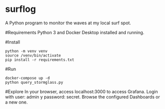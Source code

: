 # surflog
A Python program to monitor the waves at my local surf spot.

#Requirements
Python 3 and Docker Desktop installed and running.

#Install
```console
python -m venv venv
source /venv/bin/activate
pip install -r requirements.txt
```

#Run
```console
docker-compose up -d
python query_stormglass.py
```

#Explore
In your browser, access localhost:3000 to access Grafana. Login with user: admin y password: secret. Browse the configured Dashboards or a new one.
